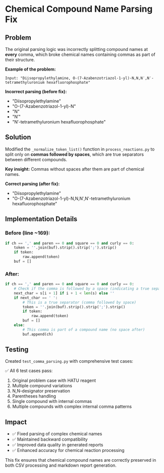 # Chemical Compound Name Parsing Fix

## Problem
The original parsing logic was incorrectly splitting compound names at **every** comma, which broke chemical names containing commas as part of their structure.

**Example of the problem:**
```
Input: "Diisopropylethylamine, O-(7-Azabenzotriazol-1-yl)-N,N,N′,N′-tetramethyluronium hexafluorophosphate"
```

**Incorrect parsing (before fix):**
- "Diisopropylethylamine"
- "O-(7-Azabenzotriazol-1-yl)-N"
- "N"
- "N′"
- "N′-tetramethyluronium hexafluorophosphate"

## Solution
Modified the `_normalize_token_list()` function in `process_reactions.py` to split only on **commas followed by spaces**, which are true separators between different compounds.

**Key insight:** Commas without spaces after them are part of chemical names.

**Correct parsing (after fix):**
- "Diisopropylethylamine"
- "O-(7-Azabenzotriazol-1-yl)-N,N,N′,N′-tetramethyluronium hexafluorophosphate"

## Implementation Details

### Before (line ~169):
```python
if ch == ',' and paren == 0 and square == 0 and curly == 0:
    token = ''.join(buf).strip().strip(';').strip()
    if token:
        raw.append(token)
    buf = []
```

### After:
```python
if ch == ',' and paren == 0 and square == 0 and curly == 0:
    # Check if the comma is followed by a space (indicating a true separator)
    next_char = s[i + 1] if i + 1 < len(s) else ''
    if next_char == ' ':
        # This is a true separator (comma followed by space)
        token = ''.join(buf).strip().strip(';').strip()
        if token:
            raw.append(token)
        buf = []
    else:
        # This comma is part of a compound name (no space after)
        buf.append(ch)
```

## Testing
Created `test_comma_parsing.py` with comprehensive test cases:

✅ All 6 test cases pass:
1. Original problem case with HATU reagent
2. Multiple compound variations
3. N,N-designator preservation
4. Parentheses handling
5. Single compound with internal commas
6. Multiple compounds with complex internal comma patterns

## Impact
- ✅ Fixed parsing of complex chemical names
- ✅ Maintained backward compatibility  
- ✅ Improved data quality in generated reports
- ✅ Enhanced accuracy for chemical reaction processing

This fix ensures that chemical compound names are correctly preserved in both CSV processing and markdown report generation.
